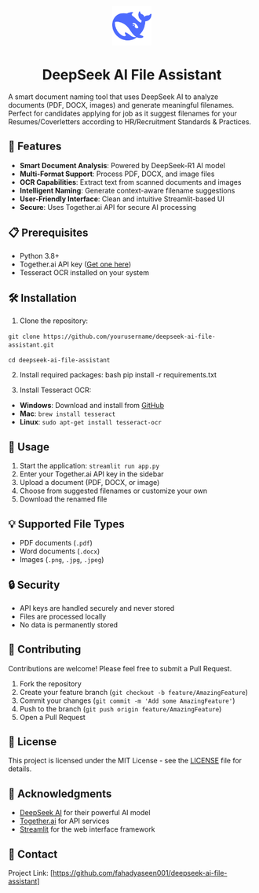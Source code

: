 <div align="center"> <img src="deepseek-color.png" alt="DeepSeek Logo" width="80" height="80"> <h1>DeepSeek AI File Assistant</h1> </div>


A smart document naming tool that uses DeepSeek AI to analyze documents (PDF, DOCX, images) and generate meaningful filenames. Perfect for candidates applying for job as it suggest filenames for your Resumes/Coverletters according to HR/Recruitment Standards & Practices.

## 🚀 Features

- **Smart Document Analysis**: Powered by DeepSeek-R1 AI model
- **Multi-Format Support**: Process PDF, DOCX, and image files
- **OCR Capabilities**: Extract text from scanned documents and images
- **Intelligent Naming**: Generate context-aware filename suggestions
- **User-Friendly Interface**: Clean and intuitive Streamlit-based UI
- **Secure**: Uses Together.ai API for secure AI processing

## 📋 Prerequisites

- Python 3.8+
- Together.ai API key ([Get one here](https://together.ai))
- Tesseract OCR installed on your system

## 🛠️ Installation

1. Clone the repository:

`git clone https://github.com/yourusername/deepseek-ai-file-assistant.git`

`cd deepseek-ai-file-assistant`

2. Install required packages:
bash
pip install -r requirements.txt

3. Install Tesseract OCR:
- **Windows**: Download and install from [GitHub](https://github.com/UB-Mannheim/tesseract/wiki)
- **Mac**: `brew install tesseract`
- **Linux**: `sudo apt-get install tesseract-ocr`

## 🚀 Usage

1. Start the application:
`streamlit run app.py`
2. Enter your Together.ai API key in the sidebar
3. Upload a document (PDF, DOCX, or image)
4. Choose from suggested filenames or customize your own
5. Download the renamed file

## 💡 Supported File Types

- PDF documents (`.pdf`)
- Word documents (`.docx`)
- Images (`.png`, `.jpg`, `.jpeg`)

## 🔒 Security

- API keys are handled securely and never stored
- Files are processed locally
- No data is permanently stored

## 🤝 Contributing

Contributions are welcome! Please feel free to submit a Pull Request.

1. Fork the repository
2. Create your feature branch (`git checkout -b feature/AmazingFeature`)
3. Commit your changes (`git commit -m 'Add some AmazingFeature'`)
4. Push to the branch (`git push origin feature/AmazingFeature`)
5. Open a Pull Request

## 📝 License

This project is licensed under the MIT License - see the [LICENSE](LICENSE) file for details.

## 🙏 Acknowledgments

- [DeepSeek AI](https://deepseek.ai) for their powerful AI model
- [Together.ai](https://together.ai) for API services
- [Streamlit](https://streamlit.io) for the web interface framework

## 📧 Contact

Project Link: [https://github.com/fahadyaseen001/deepseek-ai-file-assistant]
